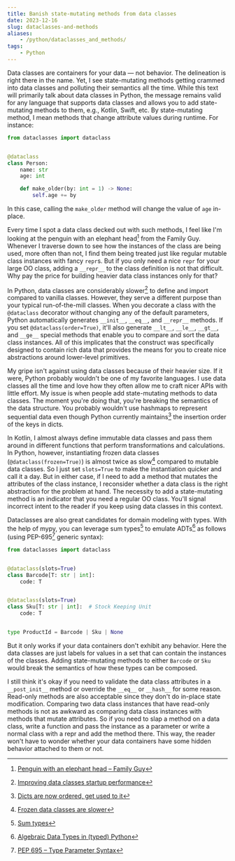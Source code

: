 ```yaml
---
title: Banish state-mutating methods from data classes
date: 2023-12-16
slug: dataclasses-and-methods
aliases:
    - /python/dataclasses_and_methods/
tags:
    - Python
---
```


Data classes are containers for your data — not behavior. The delineation is right there in
the name. Yet, I see state-mutating methods getting crammed into data classes and polluting
their semantics all the time. While this text will primarily talk about data classes in
Python, the message remains valid for any language that supports data classes and allows you
to add state-mutating methods to them, e.g., Kotlin, Swift, etc. By state-mutating method, I
mean methods that change attribute values during runtime. For instance:

```py
from dataclasses import dataclass


@dataclass
class Person:
    name: str
    age: int

    def make_older(by: int = 1) -> None:
        self.age += by
```

In this case, calling the `make_older` method will change the value of `age` in-place.

Every time I spot a data class decked out with such methods, I feel like I'm looking at the
penguin with an elephant head[^1] from the Family Guy. Whenever I traverse down to see how
the instances of the class are being used, more often than not, I find them being treated
just like regular mutable class instances with fancy `repr`s. But if you only need a nice
`repr` for your large OO class, adding a `__repr__` to the class definition is not that
difficult. Why pay the price for building heavier data class instances only for that?

In Python, data classes are considerably slower[^2] to define and import compared to vanilla
classes. However, they serve a different purpose than your typical run-of-the-mill classes.
When you decorate a class with the `@dataclass` decorator without changing any of the
default parameters, Python automatically generates `__init__`, `__eq__`, and `__repr__`
methods. If you set `@dataclass(order=True)`, it'll also generate `__lt__`, `__le__`,
`__gt__`, and `__ge__` special methods that enable you to compare and sort the data class
instances. All of this implicates that the construct was specifically designed to contain
rich data that provides the means for you to create nice abstractions around lower-level
primitives.

My gripe isn't against using data classes because of their heavier size. If it were, Python
probably wouldn't be one of my favorite languages. I use data classes all the time and love
how they often allow me to craft nicer APIs with little effort. My issue is when people add
state-mutating methods to data classes. The moment you're doing that, you're breaking the
semantics of the data structure. You probably wouldn't use hashmaps to represent sequential
data even though Python currently maintains[^3] the insertion order of the keys in dicts.

In Kotlin, I almost always define immutable data classes and pass them around in different
functions that perform transformations and calculations. In Python, however, instantiating
frozen data classes (`@dataclass(frozen=True)`) is almost twice as slow[^4] compared to
mutable data classes. So I just set `slots=True` to make the instantiation quicker and call
it a day. But in either case, if I need to add a method that mutates the attributes of the
class instance, I reconsider whether a data class is the right abstraction for the problem
at hand. The necessity to add a state-mutating method is an indicator that you need a
regular OO class. You'll signal incorrect intent to the reader if you keep using data
classes in this context.

Dataclasses are also great candidates for domain modeling with types. With the help of mypy,
you can leverage sum types[^5] to emulate ADTs[^6] as follows (using PEP-695[^7] generic
syntax):

```py
from dataclasses import dataclass


@dataclass(slots=True)
class Barcode[T: str | int]:
    code: T


@dataclass(slots=True)
class Sku[T: str | int]:  # Stock Keeping Unit
    code: T


type ProductId = Barcode | Sku | None
```

But it only works if your data containers don't exhibit any behavior. Here the data classes
are just labels for values in a set that can contain the instances of the classes. Adding
state-mutating methods to either `Barcode` or `Sku` would break the semantics of how these
types can be composed.

I still think it's okay if you need to validate the data class attributes in a
`__post_init__` method or override the `__eq__` or `__hash__` for some reason. Read-only
methods are also acceptable since they don't do in-place state modification. Comparing two
data class instances that have read-only methods is not as awkward as comparing data class
instances with methods that mutate attributes. So if you need to slap a method on a data
class, write a function and pass the instance as a parameter or write a normal class with a
repr and add the method there. This way, the reader won't have to wonder whether your data
containers have some hidden behavior attached to them or not.

[^1]: [Penguin with an elephant head – Family Guy](https://i.imgflip.com/3gb0nh.jpg?a472776)

[^2]:
    [Improving data classes startup performance](https://discuss.python.org/t/improving-dataclasses-startup-performance/15442/20)

[^3]:
    [Dicts are now ordered, get used to it](https://softwaremaniacs.org/blog/2020/02/05/dicts-ordered/en/)

[^4]:
    [Frozen data classes are slower](https://docs.python.org/3.12/library/dataclasses.html#frozen-instances)

[^5]: [Sum types](https://fsharpforfunandprofit.com/posts/discriminated-unions/)

[^6]:
    [Algebraic Data Types in (typed) Python](https://threeofwands.com/algebraic-data-types-in-python/)

[^7]: [PEP 695 – Type Parameter Syntax](https://peps.python.org/pep-0695/)
